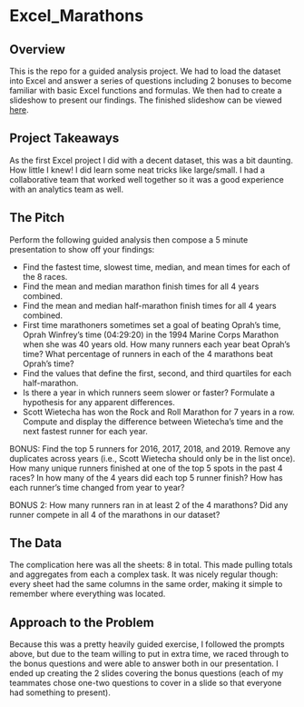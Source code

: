 # Excel_Marathons
## Overview
This is the repo for a guided analysis project. We had to load the dataset into Excel and answer a series of questions including 2 bonuses to become familiar with basic Excel functions and formulas. We then had to create a slideshow to present our findings. The finished slideshow can be viewed [here](https://docs.google.com/presentation/d/1pjQPzxHTfMB2JBgRDPcivBnSKcQZzOcd1ym6_rpR36g/edit?usp=sharing).
## Project Takeaways
As the first Excel project I did with a decent dataset, this was a bit daunting. How little I knew! I did learn some neat tricks like large/small. I had a collaborative team that worked well together so it was a good experience with an analytics team as well.
## The Pitch
Perform the following guided analysis then compose a 5 minute presentation to show off your findings:
 - Find the fastest time, slowest time, median, and mean times for each of the 8 races.
 - Find the mean and median marathon finish times for all 4 years combined.
 - Find the mean and median half-marathon finish times for all 4 years combined.
 - First time marathoners sometimes set a goal of beating Oprah’s time, Oprah Winfrey’s time (04:29:20) in the 1994 Marine Corps Marathon when she was 40 years old. How many runners each year beat Oprah’s time? What percentage of runners in each of the 4 marathons beat Oprah’s time?
 - Find the values that define the first, second, and third quartiles for each half-marathon.
 - Is there a year in which runners seem slower or faster? Formulate a hypothesis for any apparent differences.
 - Scott Wietecha has won the Rock and Roll Marathon for 7 years in a row. Compute and display the difference between Wietecha’s time and the next fastest runner for each year.

BONUS: Find the top 5 runners for 2016, 2017, 2018, and 2019. Remove any duplicates across years (i.e., Scott Wietecha should only be in the list once). How many unique runners finished at one of the top 5 spots in the past 4 races?
In how many of the 4 years did each top 5 runner finish? How has each runner’s time changed from year to year?

BONUS 2: How many runners ran in at least 2 of the 4 marathons? Did any runner compete in all 4 of the marathons in our dataset?

## The Data
The complication here was all the sheets: 8 in total. This made pulling totals and aggregates from each a complex task. It was nicely regular though: every sheet had the same columns in the same order, making it simple to remember where everything was located.
## Approach to the Problem
Because this was a pretty heavily guided exercise, I followed the prompts above, but due to the team willing to put in extra time, we raced through to the bonus questions and were able to answer both in our presentation. I ended up creating the 2 slides covering the bonus questions (each of my teammates chose one-two questions to cover in a slide so that everyone had something to present).
